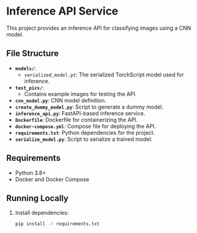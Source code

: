 # Inference API Service

This project provides an inference API for classifying images using a CNN model.

## File Structure
- **`models/`**:
   - `serialized_model.pt`: The serialized TorchScript model used for inference.
- **`test_pics/`**:
   - Contains example images for testing the API.
- **`cnn_model.py`**: CNN model definition.
- **`create_dummy_model.py`**: Script to generate a dummy model.
- **`inference_api.py`**: FastAPI-based inference service.
- **`Dockerfile`**: Dockerfile for containerizing the API.
- **`docker-compose.yml`**: Compose file for deploying the API.
- **`requirements.txt`**: Python dependencies for the project.
- **`serialize_model.py`**: Script to serialize a trained model.

## Requirements
- Python 3.8+
- Docker and Docker Compose

## Running Locally
1. Install dependencies:
   ```bash
   pip install -r requirements.txt
